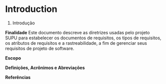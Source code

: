 # Introduction #

1. Introdução

**Finalidade**
Este documento descreve as diretrizes usadas pelo projeto SUPU para estabelecer os documentos de requisitos, os tipos de requisitos, os atributos de requisitos e a rastreabilidade, a fim de gerenciar seus requisitos de projeto de software.

**Escopo**

**Definições, Acrônimos e Abreviações**

**Referências**